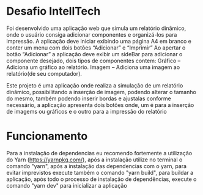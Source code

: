 # Desafio IntellTech

Foi desenvolvido uma aplicação web que simula um relatório dinâmico, onde o
usuário consiga adicionar componentes e organizá-los para impressão.
A aplicação deve iniciar exibindo uma página A4 em branco e conter um menu
com dois botões “Adicionar” e “Imprimir”
Ao apertar o botão “Adicionar” a aplicação deve exibir um sideBar para adicionar 
o componente desejado, dois tipos de componentes contem:
Gráfico – Adiciona um gráfico ao relatório.
Imagem – Adiciona uma imagem ao relatório(de seu computador).

Este projeto é uma aplicação onde realiza a simulação de um relatório dinâmico, 
possibilitando a inserção de imagem, podendo alterar o tamanho do mesmo, também 
podendo inserir bordas e ajustalas conforme necessário, a aplicação apresenta dois
botões onde, um é para a inserção de imagems ou gráficos e o outro para a impressão
do relatório

# Funcionamento

Para a instalação de dependencias eu recomendo fortemente a utilização do Yarn (https://yarnpkg.com/), 
após a instalação utilize no terminal o comando "yarn", após a instalação das dependencias com o yarn, para evitar imprevistos
execute também o comando "yarn build", para buildar a aplicação, após todo o processo de instalação de dependências, execute o comando
"yarn dev" para inicializar a aplicação
